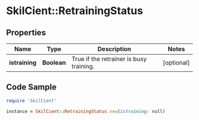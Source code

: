 # SkilCient::RetrainingStatus

## Properties

Name | Type | Description | Notes
------------ | ------------- | ------------- | -------------
**istraining** | **Boolean** | True if the retrainer is busy training. | [optional] 

## Code Sample

```ruby
require 'SkilCient'

instance = SkilCient::RetrainingStatus.new(istraining: null)
```


